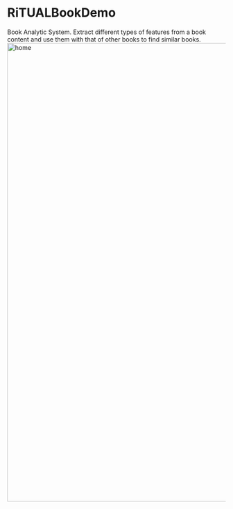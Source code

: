 # RiTUALBookDemo
Book Analytic System. Extract different types of features from a  book content and use them with that of other books to find similar books.
<img width="1058" alt="home" src="https://user-images.githubusercontent.com/32992131/39668968-ac81c1e6-50a3-11e8-941f-2b5e6dca04f3.png">
